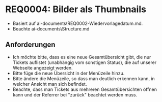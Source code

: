 # REQ0004: Bilder als Thumbnails

- Basiert auf ai-documents\REQ0002-Wiedervorlagedatum.md.
- Beachte ai-documents\Structure.md

## Anforderungen

- Ich möchte bitte, dass es eine neue Gesamtübersicht gibt, die nur Tickets auflistet (unabhängig vom sonstigen Status), die auf unserer Webseite angezeigt werden.
- Bitte füge die neue Übersicht in der Menüzeile hinzu.
- Bitte ändere die Menüzeile, so dass man deutlich erkennen kann, in welcher Ansicht man sich befindet.
- Beachte, dass man Tickets aus mehreren Gesamtübersichten öffnen kann und der Referrer bei "zurück" beachtet werden muss.